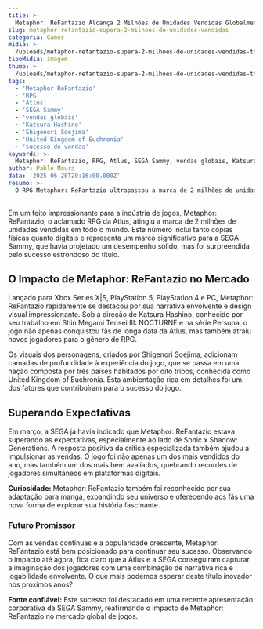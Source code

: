 ```yaml
---
title: >-
  Metaphor: ReFantazio Alcança 2 Milhões de Unidades Vendidas Globalmente
slug: metaphor-refantazio-supera-2-milhoes-de-unidades-vendidas
categoria: Games
midia: >-
  /uploads/metaphor-refantazio-supera-2-milhoes-de-unidades-vendidas-thumb.jpg
tipoMidia: imagem
thumb: >-
  /uploads/metaphor-refantazio-supera-2-milhoes-de-unidades-vendidas-thumb.jpg
tags:
  - 'Metaphor ReFantazio'
  - 'RPG'
  - 'Atlus'
  - 'SEGA Sammy'
  - 'vendas globais'
  - 'Katsura Hashino'
  - 'Shigenori Soejima'
  - 'United Kingdom of Euchronia'
  - 'sucesso de vendas'
keywords: >-
  Metaphor: ReFantazio, RPG, Atlus, SEGA Sammy, vendas globais, Katsura Hashino, Shigenori Soejima, United Kingdom of Euchronia, sucesso de vendas
author: Pablo Moura
data: '2025-06-20T20:16:00.000Z'
resumo: >-
  O RPG Metaphor: ReFantazio ultrapassou a marca de 2 milhões de unidades vendidas mundialmente, consolidando-se como um dos sucessos do ano. Desenvolvido pela Atlus, o jogo superou expectativas tanto em vendas quanto em críticas.
---
```


Em um feito impressionante para a indústria de jogos, Metaphor: ReFantazio, o aclamado RPG da Atlus, atingiu a marca de 2 milhões de unidades vendidas em todo o mundo. Este número inclui tanto cópias físicas quanto digitais e representa um marco significativo para a SEGA Sammy, que havia projetado um desempenho sólido, mas foi surpreendida pelo sucesso estrondoso do título.

## O Impacto de Metaphor: ReFantazio no Mercado

Lançado para Xbox Series X|S, PlayStation 5, PlayStation 4 e PC, Metaphor: ReFantazio rapidamente se destacou por sua narrativa envolvente e design visual impressionante. Sob a direção de Katsura Hashino, conhecido por seu trabalho em Shin Megami Tensei III: NOCTURNE e na série Persona, o jogo não apenas conquistou fãs de longa data da Atlus, mas também atraiu novos jogadores para o gênero de RPG.

Os visuais dos personagens, criados por Shigenori Soejima, adicionam camadas de profundidade à experiência do jogo, que se passa em uma nação composta por três países habitados por oito tribos, conhecida como United Kingdom of Euchronia. Esta ambientação rica em detalhes foi um dos fatores que contribuíram para o sucesso do jogo.

## Superando Expectativas

Em março, a SEGA já havia indicado que Metaphor: ReFantazio estava superando as expectativas, especialmente ao lado de Sonic x Shadow: Generations. A resposta positiva da crítica especializada também ajudou a impulsionar as vendas. O jogo foi não apenas um dos mais vendidos do ano, mas também um dos mais bem avaliados, quebrando recordes de jogadores simultâneos em plataformas digitais.

**Curiosidade:** Metaphor: ReFantazio também foi reconhecido por sua adaptação para mangá, expandindo seu universo e oferecendo aos fãs uma nova forma de explorar sua história fascinante.

### Futuro Promissor

Com as vendas contínuas e a popularidade crescente, Metaphor: ReFantazio está bem posicionado para continuar seu sucesso. Observando o impacto até agora, fica claro que a Atlus e a SEGA conseguiram capturar a imaginação dos jogadores com uma combinação de narrativa rica e jogabilidade envolvente. O que mais podemos esperar deste título inovador nos próximos anos?

**Fonte confiável:** Este sucesso foi destacado em uma recente apresentação corporativa da SEGA Sammy, reafirmando o impacto de Metaphor: ReFantazio no mercado global de jogos.